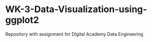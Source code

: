 # WK-3-Data-Visualization-using-ggplot2
Repository with assignment for Digital Academy Data Engineering
